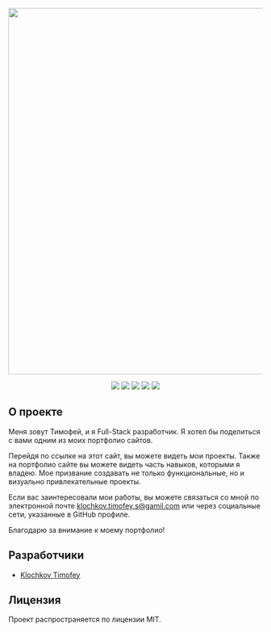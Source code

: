 <p align="center">
      <img src="https://i.ibb.co/PT6m0DZ/klochkovtimofey-github-io-my-portfolio.png" width="726">
</p>

<p align="center">
      <img src="https://shields.microej.com/badge/HTML-v5.3-8A2BE2" />
      <img src="https://shields.microej.com/badge/CSS-v92-00BFFF" />
      <img src="https://shields.microej.com/badge/JavaScript-ES6-FFEF00" />
      <img src="https://shields.microej.com/badge/PHP-v8.2-4169E1" />
      <img src="https://shields.microej.com/badge/License-MIT-7FFF00" />
</p>

## О проекте

Меня зовут Тимофей, и я Full-Stack разработчик. Я хотел бы поделиться с вами одним из моих портфолио сайтов.

Перейдя по ссылке на этот сайт, вы можете видеть мои проекты. Также на портфолио сайте вы можете видеть часть навыков, которыми я владею. Мое призвание создавать не только функциональные, но и визуально привлекательные проекты. 

Если вас заинтересовали мои работы, вы можете связаться со мной по электронной почте klochkov.timofey.s@gamil.com или через социальные сети, указанные в GitHub профиле.

Благодарю за внимание к моему портфолио!

## Разработчики

- [Klochkov Timofey](https://github.com/KlochkovTimofey)

## Лицензия

Проект распространяется по лицензии MIT.
